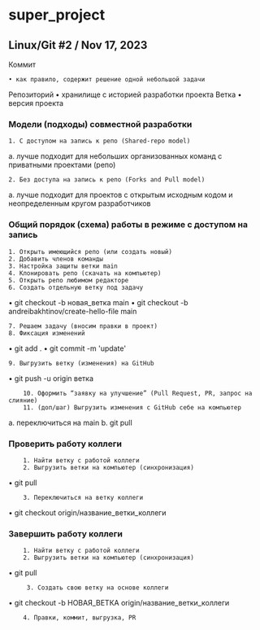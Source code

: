 # super_project

## Linux/Git #2 / Nov 17, 2023

Коммит

    • как правило, содержит решение одной небольшой задачи
Репозиторий
• хранилище с историей разработки проекта
Ветка
• версия проекта

### Модели (подходы) совместной разработки

    1. С доступом на запись к репо (Shared-repo model)
a. лучше подходит для небольших организованных команд с приватными
проектами (репо)

    2. Без доступа на запись к репо (Forks and Pull model)
a. лучше подходит для проектов с открытым исходным кодом и
неопределенным кругом разработчиков

### Общий порядок (схема) работы в режиме с доступом на запись
    1. Открыть имеющийся репо (или создать новый)
    2. Добавить членов команды
    3. Настройка защиты ветки main
    4. Клонировать репо (скачать на компьютер)
    5. Открыть репо любимом редакторе
    6. Создать отдельную ветку под задачу
• git checkout -b новая_ветка main
• git checkout -b andreibakhtinov/create-hello-file main

    7. Решаем задачу (вносим правки в проект)
    8. Фиксация изменений
• git add .
• git commit -m 'update'

    9. Выгрузить ветку (изменения) на GitHub
• git push -u origin ветка

        10. Оформить “заявку на улучшение” (Pull Request, PR, запрос на слияние)
        11. (доп/шаг) Выгрузить изменения с GitHub себе на компьютер
a. переключиться на main
b. git pull

### Проверить работу коллеги
        1. Найти ветку с работой коллеги
        2. Выгрузить ветки на компьютер (синхронизация)
• git pull

        3. Переключиться на ветку коллеги
• git checkout origin/название_ветки_коллеги

### Завершить работу коллеги
        1. Найти ветку с работой коллеги
        2. Выгрузить ветки на компьютер (синхронизация)
• git pull

         3. Создать свою ветку на основе коллеги
• git checkout -b НОВАЯ_ВЕТКА origin/название_ветки_коллеги

        4. Правки, коммит, выгрузка, PR

